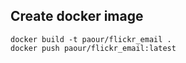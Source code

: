 ## Create docker image

```shell
docker build -t paour/flickr_email .
docker push paour/flickr_email:latest
```
